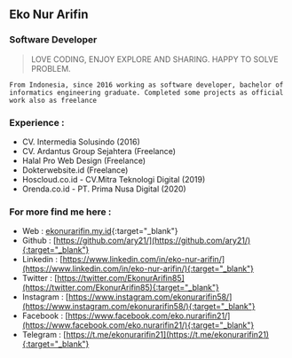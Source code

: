 ## Eko Nur Arifin
### Software Developer

> LOVE CODING, ENJOY EXPLORE AND SHARING. HAPPY TO SOLVE PROBLEM.

`From Indonesia, since 2016 working as software developer, bachelor of informatics engineering graduate. Completed some projects as official work also as freelance`

### Experience :
- CV. Intermedia Solusindo (2016)
- CV. Ardantus Group Sejahtera (Freelance)
- Halal Pro Web Design (Freelance)
- Dokterwebsite.id (Freelance)
- Hoscloud.co.id - CV.Mitra Teknologi Digital (2019)
- Orenda.co.id - PT. Prima Nusa Digital (2020) 

### For more find me here :

* Web : [ekonurarifin.my.id](https://ekonurarifin.my.id/){:target="_blank"}
* Github : [https://github.com/ary21/](https://github.com/ary21/){:target="_blank"}
* Linkedin : [https://www.linkedin.com/in/eko-nur-arifin/](https://www.linkedin.com/in/eko-nur-arifin/){:target="_blank"}
* Twitter : [https://twitter.com/EkonurArifin85](https://twitter.com/EkonurArifin85){:target="_blank"}
* Instagram : [https://www.instagram.com/ekonurarifin58/](https://www.instagram.com/ekonurarifin58/){:target="_blank"}
* Facebook : [https://www.facebook.com/eko.nurarifin21/](https://www.facebook.com/eko.nurarifin21/){:target="_blank"}
* Telegram : [https://t.me/ekonurarifin21](https://t.me/ekonurarifin21){:target="_blank"}